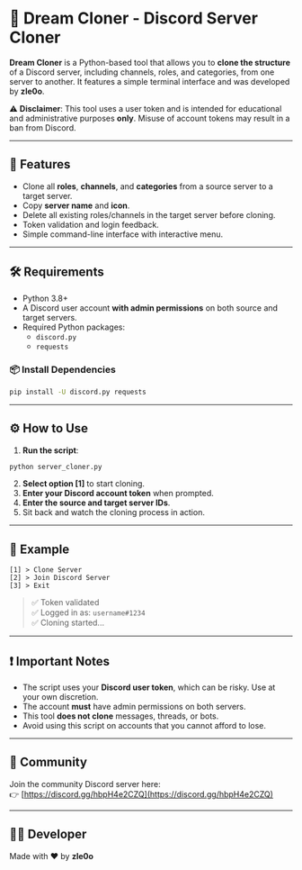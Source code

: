 # 🚀 Dream Cloner - Discord Server Cloner

**Dream Cloner** is a Python-based tool that allows you to **clone the structure** of a Discord server, including channels, roles, and categories, from one server to another. It features a simple terminal interface and was developed by **zle0o**.

⚠️ **Disclaimer**: This tool uses a user token and is intended for educational and administrative purposes **only**. Misuse of account tokens may result in a ban from Discord.

---

## 🧠 Features

- Clone all **roles**, **channels**, and **categories** from a source server to a target server.
- Copy **server name** and **icon**.
- Delete all existing roles/channels in the target server before cloning.
- Token validation and login feedback.
- Simple command-line interface with interactive menu.

---

## 🛠 Requirements

- Python 3.8+
- A Discord user account **with admin permissions** on both source and target servers.
- Required Python packages:
  - `discord.py`
  - `requests`

### 📦 Install Dependencies

```bash
pip install -U discord.py requests
```

---

## ⚙️ How to Use

1. **Run the script**:

```bash
python server_cloner.py
```

2. **Select option [1]** to start cloning.
3. **Enter your Discord account token** when prompted.
4. **Enter the source and target server IDs**.
5. Sit back and watch the cloning process in action.

---

## 🧪 Example

```
[1] > Clone Server
[2] > Join Discord Server
[3] > Exit
```

> ✅ Token validated  
> ✅ Logged in as: `username#1234`  
> ✅ Cloning started...

---

## ❗ Important Notes

- The script uses your **Discord user token**, which can be risky. Use at your own discretion.
- The account **must** have admin permissions on both servers.
- This tool **does not clone** messages, threads, or bots.
- Avoid using this script on accounts that you cannot afford to lose.

---

## 🔗 Community

Join the community Discord server here:  
👉 [https://discord.gg/hbpH4e2CZQ](https://discord.gg/hbpH4e2CZQ)

---

## 👨‍💻 Developer

Made with ❤️ by **zle0o**

